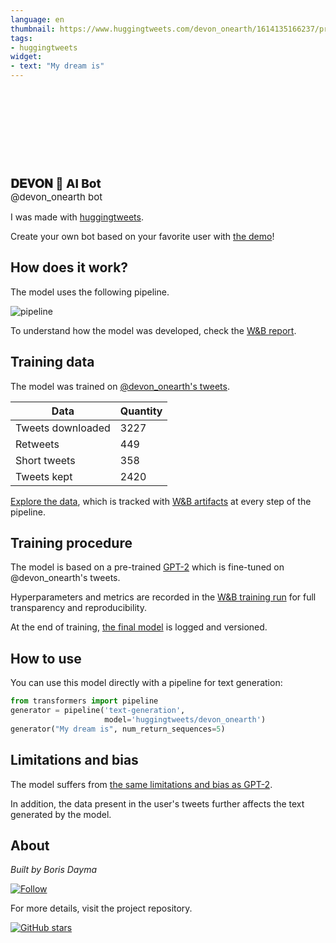 ```yaml
---
language: en
thumbnail: https://www.huggingtweets.com/devon_onearth/1614135166237/predictions.png
tags:
- huggingtweets
widget:
- text: "My dream is"
---
```


<div>
<div style="width: 132px; height:132px; border-radius: 50%; background-size: cover; background-image: url('https://pbs.twimg.com/profile_images/1346152108836458496/SNQF5qH9_400x400.jpg')">
</div>
<div style="margin-top: 8px; font-size: 19px; font-weight: 800">𝐃𝐄𝐕𝐎𝐍 🤖 AI Bot </div>
<div style="font-size: 15px">@devon_onearth bot</div>
</div>

I was made with [huggingtweets](https://github.com/borisdayma/huggingtweets).

Create your own bot based on your favorite user with [the demo](https://colab.research.google.com/github/borisdayma/huggingtweets/blob/master/huggingtweets-demo.ipynb)!

## How does it work?

The model uses the following pipeline.

![pipeline](https://github.com/borisdayma/huggingtweets/blob/master/img/pipeline.png?raw=true)

To understand how the model was developed, check the [W&B report](https://app.wandb.ai/wandb/huggingtweets/reports/HuggingTweets-Train-a-model-to-generate-tweets--VmlldzoxMTY5MjI).

## Training data

The model was trained on [@devon_onearth's tweets](https://twitter.com/devon_onearth).

| Data | Quantity |
| --- | --- |
| Tweets downloaded | 3227 |
| Retweets | 449 |
| Short tweets | 358 |
| Tweets kept | 2420 |

[Explore the data](https://wandb.ai/wandb/huggingtweets/runs/ilmmvbmb/artifacts), which is tracked with [W&B artifacts](https://docs.wandb.com/artifacts) at every step of the pipeline.

## Training procedure

The model is based on a pre-trained [GPT-2](https://huggingface.co/gpt2) which is fine-tuned on @devon_onearth's tweets.

Hyperparameters and metrics are recorded in the [W&B training run](https://wandb.ai/wandb/huggingtweets/runs/ryyr6zq5) for full transparency and reproducibility.

At the end of training, [the final model](https://wandb.ai/wandb/huggingtweets/runs/ryyr6zq5/artifacts) is logged and versioned.

## How to use

You can use this model directly with a pipeline for text generation:

```python
from transformers import pipeline
generator = pipeline('text-generation',
                     model='huggingtweets/devon_onearth')
generator("My dream is", num_return_sequences=5)
```

## Limitations and bias

The model suffers from [the same limitations and bias as GPT-2](https://huggingface.co/gpt2#limitations-and-bias).

In addition, the data present in the user's tweets further affects the text generated by the model.

## About

*Built by Boris Dayma*

[![Follow](https://img.shields.io/twitter/follow/borisdayma?style=social)](https://twitter.com/intent/follow?screen_name=borisdayma)

For more details, visit the project repository.

[![GitHub stars](https://img.shields.io/github/stars/borisdayma/huggingtweets?style=social)](https://github.com/borisdayma/huggingtweets)
